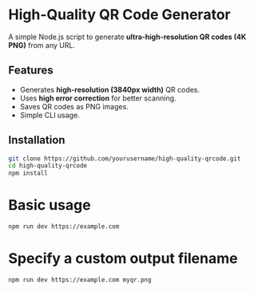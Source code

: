 # High-Quality QR Code Generator

A simple Node.js script to generate **ultra-high-resolution QR codes (4K PNG)** from any URL.

## Features

- Generates **high-resolution (3840px width)** QR codes.
- Uses **high error correction** for better scanning.
- Saves QR codes as PNG images.
- Simple CLI usage.

## Installation

```bash
git clone https://github.com/yourusername/high-quality-qrcode.git
cd high-quality-qrcode
npm install
```

# Basic usage

```bash
npm run dev https://example.com
```

# Specify a custom output filename

```bash
npm run dev https://example.com myqr.png
```

